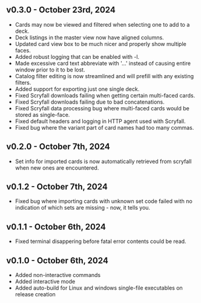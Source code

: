 v0.3.0 - October 23rd, 2024
---------------------------
* Cards may now be viewed and filtered when selecting one to add to a deck.
* Deck listings in the master view now have aligned columns.
* Updated card view box to be much nicer and properly show multiple faces.
* Added robust logging that can be enabled with -l.
* Made excessive card text abbreviate with '...' instead of causing entire
window prior to it to be lost.
* Catalog filter editing is now streamlined and will prefill with any existing
filters.
* Added support for exporting just one single deck.
* Fixed Scryfall downloads failing when getting certain multi-faced cards.
* Fixed Scryfall downloads failing due to bad concatenations.
* Fixed Scryfall data processing bug where multi-faced cards would be stored as
single-face.
* Fixed default headers and logging in HTTP agent used with Scryfall.
* Fixed bug where the variant part of card names had too many commas.



v0.2.0 - October 7th, 2024
--------------------------
* Set info for imported cards is now automatically retrieved from scryfall when
new ones are encountered.


v0.1.2 - October 7th, 2024
--------------------------
* Fixed bug where importing cards with unknown set code failed with no
indication of which sets are missing - now, it tells you.


v0.1.1 - October 6th, 2024
--------------------------
* Fixed terminal disappering before fatal error contents could be read.


v0.1.0 - October 6th, 2024
--------------------------
* Added non-interactive commands
* Added interactive mode
* Added auto-build for Linux and windows single-file executables on release
creation
